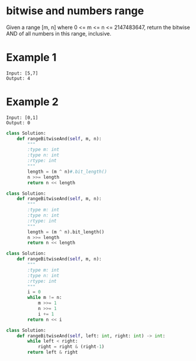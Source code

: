 # bitwise and numbers range

Given a range [m, n] where 0 <= m <= n <= 2147483647, return the bitwise AND of all numbers in this range, inclusive.

# Example 1

```text
Input: [5,7]
Output: 4
```

# Example 2

```text
Input: [0,1]
Output: 0
```

```python
class Solution:
    def rangeBitwiseAnd(self, m, n):
        """
        :type m: int
        :type n: int
        :rtype: int
        """
        length = (m ^ n)#.bit_length()
        n >>= length
        return n << length
```

```python
class Solution:
    def rangeBitwiseAnd(self, m, n):
        """
        :type m: int
        :type n: int
        :rtype: int
        """
        length = (m ^ n).bit_length()
        n >>= length
        return n << length
```

```python
class Solution:
    def rangeBitwiseAnd(self, m, n):
        """
        :type m: int
        :type n: int
        :rtype: int
        """
        i = 0
        while m != n:
            m >>= 1
            n >>= 1
            i += 1
        return n << i
```

```python
class Solution:
    def rangeBitwiseAnd(self, left: int, right: int) -> int:
        while left < right:
            right = right & (right-1)
        return left & right
```
